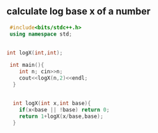 ## calculate log base x of a number

```cpp
 #include<bits/stdc++.h>
 using namespace std;


int logX(int,int);

 int main(){
    int n; cin>>n;
    cout<<logX(n,2)<<endl;
  }


  int logX(int x,int base){
    if(x<base || !base) return 0;
    return 1+logX(x/base,base);
  }
```
